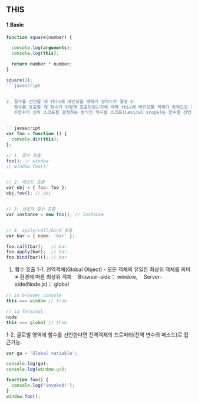 
## THIS


#### 1.Basic 

```javascript
function square(number) {

  console.log(arguments);
  console.log(this);

  return number * number;
}

square(2);
```javascript


2. 함수를 선언할 때 this에 바인딩할 객체가 정적으로 결정 X
   함수를 호출할 때 함수가 어떻게 호출되었는지에 따라 this에 바인딩할 객체가 동적으로 결정 O
   ※함수의 상위 스코프를 결정하는 방식인 렉시컬 스코프(Lexical scope)는 함수를 선언할 때 결정


```javascript
var foo = function () {
  console.dir(this);
};

// 1. 함수 호출
foo(); // window
// window.foo();


// 2. 메소드 호출
var obj = { foo: foo };
obj.foo(); // obj


// 3. 생성자 함수 호출
var instance = new foo(); // instance


// 4. apply/call/bind 호출
var bar = { name: 'bar' };

foo.call(bar);   // bar
foo.apply(bar);  // bar
foo.bind(bar)(); // bar
```


1. 함수 호출
  1-1. 전역객체(Global Object) - 모든 객체의 유일한 최상위 객체를 의미
   ※ 환경에 따른 최상위 객체
   　Browser-side： window,
   　Server-side(Node.js)： global
```javascript
// in browser console
this === window // true

// in Terminal
node
this === global // true
```


  1-2. 글로벌 영역에 함수를 선언한다면 전역객체의 프로퍼티(전역 변수의 메소드)로 접근가능.
```javascript
var ga = 'Global variable';

console.log(ga);
console.log(window.ga);

function foo() {
  console.log('invoked!');
}
window.foo();
```
  
